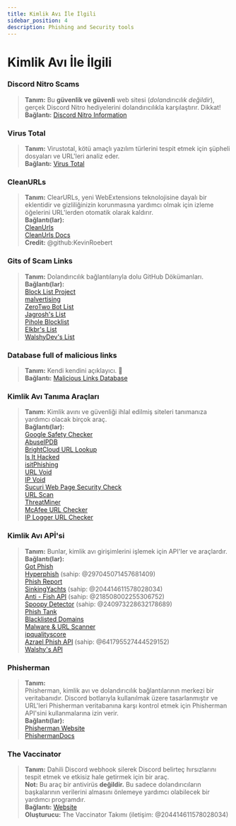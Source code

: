 ```yaml
---
title: Kimlik Avı İle İlgili
sidebar_position: 4
description: Phishing and Security tools
---
```


# Kimlik Avı İle İlgili

### **Discord Nitro Scams**
> __Tanım:__ Bu **güvenlik ve güvenli** web sitesi (*dolandırıcılık değildir*), gerçek Discord Nitro hediyelerini dolandırıcılıkla karşılaştırır. Dikkat!   <br/>
__Bağlantı:__ [Discord Nitro Information](https://dicsord.gq/)

### **Virus Total**
> __Tanım:__ Virustotal, kötü amaçlı yazılım türlerini tespit etmek için şüpheli dosyaları ve URL'leri analiz eder.   <br/>
__Bağlantı:__ [Virus Total](https://www.virustotal.com/gui/home/upload)

### **CleanURLs**
> __Tanım:__ ClearURLs, yeni WebExtensions teknolojisine dayalı bir eklentidir ve gizliliğinizin korunmasına yardımcı olmak için izleme öğelerini URL'lerden otomatik olarak kaldırır.  <br/>
__Bağlantı(lar):__  <br/>
[CleanUrls](https://github.com/ClearURLs/Addon)  <br/>
[CleanUrls Docs](https://docs.clearurls.xyz/latest/)  <br/>
__Credit:__ @github:KevinRoebert


### **Gits of Scam Links**
> __Tanım:__ Dolandırıcılık bağlantılarıyla dolu GitHub Dökümanları.   <br/>
__Bağlantı(lar):__  
[Block List Project](https://blocklistproject.github.io/Lists/)   <br/>
[malvertising](https://github.com/D09r/malvertising/blob/master/scam-domains.csv)   <br/>
[ZeroTwo Bot List](https://github.com/ZeroTwo-Bot/anti-fish-lists/)   <br/>
[Jagrosh's List](https://github.com/jagrosh/Vortex/tree/master/lists)   <br/>
[Pihole Blocklist](https://github.com/mhhakim/pihole-blocklist/)   <br/>
[Elkbr's List](https://github.com/elbkr/bad-websites)  <br/>
[WalshyDev's List](https://github.com/WalshyDev/Discord-bad-domains/blob/main/bad-domains.json)

### **Database full of malicious links**
> __Tanım:__ Kendi kendini açıklayıcı. 🔢   <br/>
__Bağlantı:__ [Malicious Links Database](https://urlhaus.abuse.ch/browse/)

### **Kimlik Avı Tanıma Araçları**
> __Tanım:__ Kimlik avını ve güvenliği ihlal edilmiş siteleri tanımanıza yardımcı olacak birçok araç.  <br/>
__Bağlantı(lar):__ <br/>
[Google Safety Checker](https://transparencyreport.google.com/safe-browsing/search)  <br/>
[AbuseIPDB](https://www.abuseipdb.com/)  <br/>
[BrightCloud URL Lookup](https://www.brightcloud.com/tools/url-ip-lookup.php)  <br/>
[Is It Hacked](https://www.isithacked.com/)  <br/>
[isitPhishing](https://isitphishing.org/) <br/>
[URL Void](https://www.urlvoid.com/)  <br/>
[IP Void](https://www.ipvoid.com/)  <br/>
[Sucuri Web Page Security Check](https://unmask.sucuri.net/security-report/)  <br/>
[URL Scan](https://urlscan.io/)  <br/>
[ThreatMiner](https://www.threatminer.org/)  <br/>
[McAfee URL Checker](https://www.trustedsource.org/)  <br/>
[IP Logger URL Checker](https://iplogger.com/url-checker)

### Kimlik Avı APİ'si 
> __Tanım:__ Bunlar, kimlik avı girişimlerini işlemek için API'ler ve araçlardır.   <br/>
__Bağlantı(lar):__ <br/>
[Got Phish](http://gotphish.com/)   <br/>
[Hyperphish](https://api.hyperphish.com/docs) (sahip: @297045071457681409)   <br/>
[Phish Report](https://phish.report/)   <br/>
[SinkingYachts](https://phish.sinking.yachts/docs) (sahip: @204414611578028034)  <br/>
[Anti - Fish API](https://anti-fish.bitflow.dev/) (sahip: @218508002255306752)   <br/>
[Spoopy Detector](https://spoopy.oceanlord.me/) (sahip: @240973228632178689)   <br/>
[Phish Tank](https://phishtank.org/)   <br/>
[Blacklisted Domains](https://api.hyperphish.com/gimme-domains) <br/>
[Malware & URL Scanner](https://chrome.google.com/webstore/detail/malware-url-scanner/ianpniapgjchiheejeipopldaanbjicd) <br/>
[ipqualityscore](https://www.ipqualityscore.com/threat-feeds/malicious-url-scanner)  <br/>
[Azrael Phish API](https://phish.azrael.gg/) (sahip: @641795527444529152)  <br/>
[Walshy's API](https://bad-domains.walshy.dev/)

### **Phisherman** 
> __Tanım:__   <br/>
Phisherman, kimlik avı ve dolandırıcılık bağlantılarının merkezi bir veritabanıdır. Discord botlarıyla kullanılmak üzere tasarlanmıştır ve URL'leri Phisherman veritabanına karşı kontrol etmek için Phisherman API'sini kullanmalarına izin verir.   <br/>
__Bağlantı(lar):__   <br/>
[Phisherman Website](https://phisherman.gg/)   <br/>
[PhishermanDocs](https://docs.phisherman.gg/)

### **The Vaccinator**
> __Tanım:__ Dahili Discord webhook silerek Discord belirteç hırsızlarını tespit etmek ve etkisiz hale getirmek için bir araç. <br/>
__Not:__ Bu araç bir antivirüs **değildir.** Bu sadece dolandırıcıların başkalarının verilerini almasını önlemeye yardımcı olabilecek bir yardımcı programdır. <br/>
__Bağlantı:__ [Website](https://sketchy.tel/)  <br/>
__Oluşturucu:__ The Vaccinator Takımı (iletişim: @204414611578028034)
